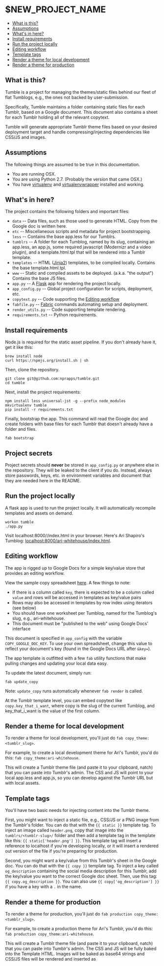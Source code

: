 $NEW_PROJECT_NAME
========================

* [What is this?](#what-is-this)
* [Assumptions](#assumptions)
* [What's in here?](#whats-in-here)
* [Install requirements](#install-requirements)
* [Run the project locally](#run-the-project-locally)
* [Editing workflow](#editing-workflow)
* [Template tags](#template-tags)
* [Render a theme for local development](#render-theme-local-development)
* [Render a theme for production](#render-theme-production)

What is this?
-------------

Tumble is a project for managing the themes/static files behind our fleet of flat Tumblogs, e.g., the ones not backed by user-submission.

Specifically, Tumble maintains a folder containing static files for each Tumblr, based on a Google document. This document also contains a sheet for each Tumblr holding all of the relevant copytext.

Tumble will generate appropriate Tumblr theme files based on your desired deployment target and handle compressing/injecting dependencies like CSS/JS and images.

Assumptions
-----------

The following things are assumed to be true in this documentation.

* You are running OSX.
* You are using Python 2.7. (Probably the version that came OSX.)
* You have [virtualenv](https://pypi.python.org/pypi/virtualenv) and [virtualenvwrapper](https://pypi.python.org/pypi/virtualenvwrapper) installed and working.

What's in here?
---------------

The project contains the following folders and important files:

* ``data`` -- Data files, such as those used to generate HTML. Copy from the Google doc is written here.
* ``etc`` -- Miscellaneous scripts and metadata for project bootstrapping.
``less`` -- Contains the base app.less for our Tumblrs.
* ``tumblrs`` -- A folder for each Tumblog, named by its slug, containing an app.less, an app.js, some required javascript (Modernizr and a video plugin), and a template.html.tpl that will be rendered into a Tumblr template.
* ``templates`` -- HTML ([Jinja2](http://jinja.pocoo.org/docs/)) templates, to be compiled locally. Contains the base template.html.tpl.
* ``www`` -- Static and compiled assets to be deployed. (a.k.a. "the output") Contains the base JS files.
* ``app.py`` -- A [Flask](http://flask.pocoo.org/) app for rendering the project locally.
* ``app_config.py`` -- Global project configuration for scripts, deployment, etc.
* ``copytext.py`` -- Code supporting the [Editing workflow](#editing-workflow)
* ``fabfile.py`` -- [Fabric](http://docs.fabfile.org/en/latest/) commands automating setup and deployment.
* ``render_utils.py`` -- Code supporting template rendering.
* ``requirements.txt`` -- Python requirements.

Install requirements
--------------------

Node.js is required for the static asset pipeline. If you don't already have it, get it like this:

```
brew install node
curl https://npmjs.org/install.sh | sh
```

Then, clone the repository.
```
git clone git@github.com:nprapps/tumble.git
cd tumble
```

Next, install the project requirements:
```
npm install less universal-jst -g --prefix node_modules
mkvirtualenv tumble
pip install -r requirements.txt
```

Finally, bootstrap the app. This command will read the Google doc and create folders with base files for each Tumblr that doesn't already have a folder and files.
```
fab bootstrap
```

Project secrets
---------------

Project secrets should **never** be stored in ``app_config.py`` or anywhere else in the repository. They will be leaked to the client if you do. Instead, always store passwords, keys, etc. in environment variables and document that they are needed here in the README.

Run the project locally
-----------------------

A flask app is used to run the project locally. It will automatically recompile templates and assets on demand.

```
workon tumble
./app.py
```

Visit localhost:8000/<tumblr-slug>/index.html in your browser. Here's Ari Shapiro's Tumblog: [localhost:8000/ari-whitehouse/index.html](http://localhost:8000/ari-whitehouse/index.html).

Editing workflow
-------------------

The app is rigged up to Google Docs for a simple key/value store that provides an editing workflow.

View the sample copy spreadsheet [here](https://docs.google.com/spreadsheet/pub?key=0AlXMOHKxzQVRdHZuX1UycXplRlBfLVB0UVNldHJYZmc#gid=0). A few things to note:

* If there is a column called ``key``, there is expected to be a column called ``value`` and rows will be accessed in templates as key/value pairs
* Rows may also be accessed in templates by row index using iterators (see below)
* You should have one worksheet per Tumblog, named for the Tumblog's slug, e.g., ari-whitehouse.
* This document must be "published to the web" using Google Docs' interface

This document is specified in ``app_config`` with the variable ``COPY_GOOGLE_DOC_KEY``. To use your own spreadsheet, change this value to reflect your document's key (found in the Google Docs URL after ``&key=``).

The app template is outfitted with a few ``fab`` utility functions that make pulling changes and updating your local data easy.

To update the latest document, simply run:

```
fab update_copy
```

Note: ``update_copy`` runs automatically whenever ``fab render`` is called.

At the Tumblr template level, you can embed copytext like ``copy.key_that_i_want``, where copy is the slug of the current Tumblog, and key_that_i_want is the value of the first column.


Render a theme for local development
-------------------------------------
To render a theme for local development, you'll just do ``fab copy_theme:<tumblr_slug>``.

For example, to create a local development theme for Ari's Tumblr, you'd do this: ``fab copy_theme:ari-whitehouse``.

This will create a Tumblr theme file (and paste it to your clipboard, natch) that you can paste into Tumblr's admin. The CSS and JS will point to your local app.less and app.js, so you can develop against the Tumblr URL but with local assets.

Template tags
--------------
You'll have two basic needs for injecting content into the Tumblr theme.

First, you might want to inject a static file, e.g., CSS/JS or a PNG image from the Tumblr's folder. You can do that with the ``{{ static }}`` template tag. To inject an image called ``header.png``, copy that image into the ``tumblrs/<tumblr-slug>/`` folder and then add a template tag in the template like this: ``{{ static['header.png'] }}``. This template tag will insert a reference to localhost if you're developing locally, or it will insert a rendered out version of the file if you're preparing for production.

Second, you might want a key/value from this Tumblr's sheet in the Google doc. You can do that with the ``{{ copy }}`` template tag. To inject a key called ``og_description`` containing the social media description for this Tumblr, add the key/value you want to the correct Google doc sheet. Then, use this tag: ``{{ copy.og_description }}``. You can also use ``{{ copy['og_description'] }}`` if you have a key with a ``.`` in the name.

Render a theme for production
------------------------------
To render a theme for production, you'll just do ``fab production copy_theme:<tumblr_slug>``.

For example, to create a production theme for Ari's Tumblr, you'd do this: ``fab production copy_theme:ari-whitehouse``.

This will create a Tumblr theme file (and paste it to your clipboard, natch) that you can paste into Tumblr's admin. The CSS and JS will be fully baked into the Template HTML. Images will be baked as base64 strings and CSS/JS files will be rendered and inserted as <script> and <style> tags.